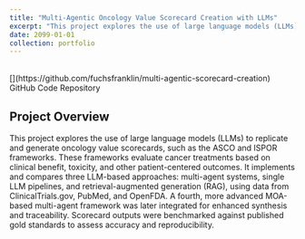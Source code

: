 ```yaml
---
title: "Multi-Agentic Oncology Value Scorecard Creation with LLMs"
excerpt: "This project explores the use of large language models (LLMs) to replicate and generate oncology value scorecards, such as the ASCO and ISPOR frameworks. These frameworks evaluate cancer treatments based on clinical benefit, toxicity, and other patient-centered outcomes. It implements and compares three LLM-based approaches: multi-agent systems, single LLM pipelines, and retrieval-augmented generation (RAG), using data from ClinicalTrials.gov, PubMed, and OpenFDA. A fourth, more advanced MOA-based multi-agent framework was later integrated for enhanced synthesis and traceability. Scorecard outputs were benchmarked against published gold standards to assess accuracy and reproducibility. "
date: 2099-01-01
collection: portfolio
---
```

<br />
[<i class="fa fa-fw fa-code" aria-hidden="true"></i>](https://github.com/fuchsfranklin/multi-agentic-scorecard-creation) GitHub Code Repository

## Project Overview

This project explores the use of large language models (LLMs) to replicate and generate oncology value scorecards, such as the ASCO and ISPOR frameworks. These frameworks evaluate cancer treatments based on clinical benefit, toxicity, and other patient-centered outcomes. It implements and compares three LLM-based approaches: multi-agent systems, single LLM pipelines, and retrieval-augmented generation (RAG), using data from ClinicalTrials.gov, PubMed, and OpenFDA. A fourth, more advanced MOA-based multi-agent framework was later integrated for enhanced synthesis and traceability. Scorecard outputs were benchmarked against published gold standards to assess accuracy and reproducibility.
